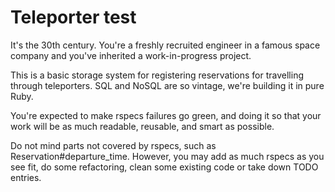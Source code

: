 # Teleporter test

It's the 30th century. You're a freshly recruited engineer in a famous space company and you've inherited a work-in-progress project.

This is a basic storage system for registering reservations for travelling through teleporters. SQL and NoSQL are so vintage, we're building it in pure Ruby.

You're expected to make rspecs failures go green, and doing it so that your work will be as much readable, reusable, and smart as possible.

Do not mind parts not covered by rspecs, such as Reservation#departure_time. However, you may add as much rspecs as you see fit, do some refactoring, clean some existing code or take down TODO entries.
